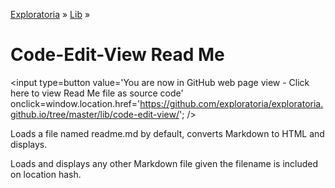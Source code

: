 [Exploratoria]( http://exploratoria.github.io ) &raquo; [Lib]( http://exploratoria.github.io/lib/ ) &raquo;

Code-Edit-View Read Me
====

<span style=display:none; >[You are now in GitHub source code view - click here to view Read Me file as a web page]( http://exploratoria.github.io/lib/code-edit-view/index.html "View file as a web page." ) </span>
<input type=button value='You are now in GitHub web page view - Click here to view Read Me file as source code' onclick=window.location.href='https://github.com/exploratoria/exploratoria.github.io/tree/master/lib/code-edit-view/'; />


Loads a file named readme.md by default, converts Markdown to HTML and displays.

Loads and displays any other Markdown file given the filename is included on location hash.
